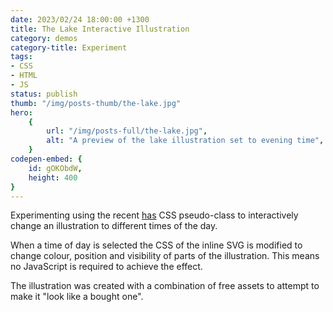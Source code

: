 ```yaml
---
date: 2023/02/24 18:00:00 +1300
title: The Lake Interactive Illustration
category: demos
category-title: Experiment
tags:
- CSS
- HTML
- JS
status: publish
thumb: "/img/posts-thumb/the-lake.jpg"
hero:
    {
        url: "/img/posts-full/the-lake.jpg",
        alt: "A preview of the lake illustration set to evening time",
    }
codepen-embed: {
	id: gOKObdW,
	height: 400
}
---
```


Experimenting using the recent [has](https://developer.mozilla.org/en-US/docs/Web/CSS/:has) CSS pseudo-class to interactively change an illustration to different times of the day.

When a time of day is selected the CSS of the inline SVG is modified to change colour, position and visibility of parts of the illustration. This means no JavaScript is required to achieve the effect.

The illustration was created with a combination of free assets to attempt to make it "look like a bought one".


